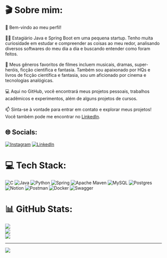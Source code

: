 # 🎬 Sobre mim:
👋 Bem-vindo ao meu perfil!<br><br>👨‍💻 Estagiário Java e Spring Boot em uma pequena startup. Tenho muita curiosidade em estudar e compreender as coisas ao meu redor, analisando diversos softwares do meu dia a dia e buscando entender como foram feitos.<br><br>🎥 Meus gêneros favoritos de filmes incluem musicais, dramas, super-heróis, ficção científica e fantasia. Também sou apaixonado por HQs e livros de ficção científica e fantasia, sou um aficionado por cinema e tecnologias analógicas.<br><br>💻 Aqui no GitHub, você encontrará meus projetos pessoais, trabalhos acadêmicos e experimentos, além de alguns projetos de cursos. <br><br>📫 Sinta-se à vontade para entrar em contato e explorar meus projetos! Você também pode me encontrar no [LinkedIn](https://www.linkedin.com/in/jorge85x/).

## 🌐 Socials:
[![Instagram](https://img.shields.io/badge/Instagram-%23E4405F.svg?logo=Instagram&logoColor=white)](https://instagram.com/JorgeGab._) [![LinkedIn](https://img.shields.io/badge/LinkedIn-%230077B5.svg?logo=linkedin&logoColor=white)](https://linkedin.com/in/jorge85x) 

# 💻 Tech Stack:
![C](https://img.shields.io/badge/c-%2300599C.svg?style=plastic&logo=c&logoColor=white) ![Java](https://img.shields.io/badge/java-%23ED8B00.svg?style=plastic&logo=openjdk&logoColor=white) ![Python](https://img.shields.io/badge/python-3670A0?style=plastic&logo=python&logoColor=ffdd54) ![Spring](https://img.shields.io/badge/spring-%236DB33F.svg?style=plastic&logo=spring&logoColor=white) ![Apache Maven](https://img.shields.io/badge/Apache%20Maven-C71A36?style=plastic&logo=Apache%20Maven&logoColor=white) ![MySQL](https://img.shields.io/badge/mysql-%2300000f.svg?style=plastic&logo=mysql&logoColor=white) ![Postgres](https://img.shields.io/badge/postgres-%23316192.svg?style=plastic&logo=postgresql&logoColor=white) ![Notion](https://img.shields.io/badge/Notion-%23000000.svg?style=plastic&logo=notion&logoColor=white) ![Postman](https://img.shields.io/badge/Postman-FF6C37?style=plastic&logo=postman&logoColor=white) ![Docker](https://img.shields.io/badge/docker-%230db7ed.svg?style=plastic&logo=docker&logoColor=white) ![Swagger](https://img.shields.io/badge/-Swagger-%23Clojure?style=plastic&logo=swagger&logoColor=white)
# 📊 GitHub Stats:
![](https://github-readme-stats.vercel.app/api?username=Jorge85xx&theme=dark&hide_border=false&include_all_commits=false&count_private=false)<br/>
![](https://github-readme-streak-stats.herokuapp.com/?user=Jorge85xx&theme=dark&hide_border=false)<br/>
![](https://github-readme-stats.vercel.app/api/top-langs/?username=Jorge85xx&theme=dark&hide_border=false&include_all_commits=false&count_private=false&layout=compact)

---
[![](https://visitcount.itsvg.in/api?id=Jorge85xx&icon=0&color=6)](https://visitcount.itsvg.in)
